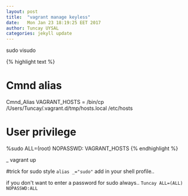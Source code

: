 ```yaml
---
layout: post
title:  "vagrant manage keyless"
date:   Mon Jan 23 18:19:25 EET 2017
author: Tuncay UYSAL
categories: jekyll update
---
```


sudo visudo 


{% highlight text %}
# Cmnd alias
Cmnd_Alias VAGRANT_HOSTS = /bin/cp /Users/Tuncay/.vagrant.d/tmp/hosts.local /etc/hosts
# User privilege
%sudo ALL=(root) NOPASSWD: VAGRANT_HOSTS
{% endhighlight %}

_ vagrant up



#trick
for sudo style `alias _="sudo"` add in your shell profile..

if you don't want to enter a password for sudo always..
`Tuncay ALL=(ALL) NOPASSWD:ALL`
